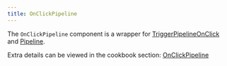 ```yaml
---
title: OnClickPipeline
---
```


The `OnClickPipeline` component is a wrapper for [TriggerPipelineOnClick](../triggers/trigger-pipeline-on-click) and [Pipeline](pipeline). 

Extra details can be viewed in the cookbook section: [OnClickPipeline](../cookbook/on-click-pipeline)